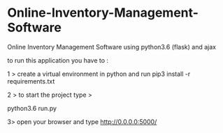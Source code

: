 # Online-Inventory-Management-Software
Online Inventory Management Software using python3.6 (flask) and ajax 


to run this application you have to :

1 > create a virtual environment in python and run 
pip3 install -r requirements.txt

2 > to start the project type >

python3.6 run.py 

3> open your browser and type 
http://0.0.0.0:5000/
